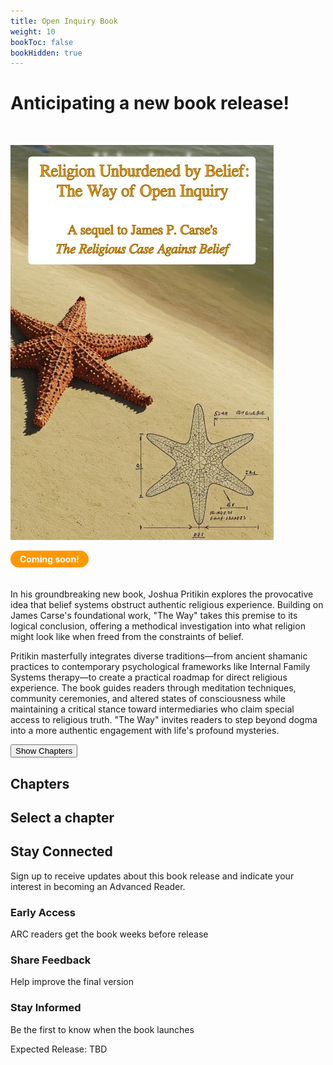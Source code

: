 ```yaml
---
title: Open Inquiry Book
weight: 10
bookToc: false
bookHidden: true
---
```


# Anticipating a new book release!

</br>

![Pritikin 202X](unburdened.webp)

<div style="display: inline-block; background-color: #ff9800; color: white; padding: 5px 15px; border-radius: 20px; font-weight: bold; margin-bottom: 20px;">Coming soon!</div>

In his groundbreaking new book, Joshua Pritikin explores the provocative idea that belief systems obstruct authentic religious experience. Building on James Carse's foundational work, "The Way" takes this premise to its logical conclusion, offering a methodical investigation into what religion might look like when freed from the constraints of belief.

Pritikin masterfully integrates diverse traditions—from ancient shamanic practices to contemporary psychological frameworks like Internal Family Systems therapy—to create a practical roadmap for direct religious experience. The book guides readers through meditation techniques, community ceremonies, and altered states of consciousness while maintaining a critical stance toward intermediaries who claim special access to religious truth. "The Way" invites readers to step beyond dogma into a more authentic engagement with life's profound mysteries.

<div class="toc-container">
  <div class="toc-mobile-toggle">
    <button id="toc-toggle-btn" class="toc-toggle-button">Show Chapters</button>
  </div>
  <div class="toc-chapters-list" id="toc-chapters">
    <h2 class="toc-heading">Chapters</h2>
    <!-- Chapters will be loaded here -->
  </div>
  <div class="toc-sections-list" id="toc-sections">
    <h2 class="toc-heading" id="toc-current-chapter">Select a chapter</h2>
    <!-- Sections will be loaded here -->
  </div>
</div>

<div class="signup-section">
 <div class="signup-container">
  <h2 class="signup-title">Stay Connected</h2>
  <p class="signup-text">Sign up to receive updates about this book release and indicate your interest in becoming an Advanced Reader.</p>
   
<div data-tf-live="01JTED9XC8FEK8E778MAH3E8TJ"></div><script src="//embed.typeform.com/next/embed.js"></script>
   
  <div class="benefits-list">
   <div class="benefit">
    <h3>Early Access</h3>
    <p>ARC readers get the book weeks before release</p>
   </div>
   <div class="benefit">
   <h3>Share Feedback</h3>
    <p>Help improve the final version</p>
   </div>
   <div class="benefit">
    <h3>Stay Informed</h3>
    <p>Be the first to know when the book launches</p>
   </div>
  </div>
   
  <div class="release-date">
   <p>Expected Release: TBD</p>
  </div>
 </div>
</div>


<script>
const tocData = [
 { level: 1, title: "Introduction", hasExcerpt: "intro" },
 { level: 2, title: "A Sequel", hasExcerpt: "" },
 { level: 2, title: "Recap", hasExcerpt: "" },
 { level: 2, title: "Belief vs. Knowledge", hasExcerpt: "" },
 { level: 2, title: "Morality", hasExcerpt: "" },
 { level: 3, title: "Introduction", hasExcerpt: "" },
 { level: 3, title: "A Facet of Religion?", hasExcerpt: "" },
 { level: 3, title: "Carse's Moral Legacy", hasExcerpt: "" },
 { level: 1, title: "Methodology", hasExcerpt: "" },
 { level: 2, title: "Mystery School", hasExcerpt: "" },
 { level: 3, title: "Patience Grasshopper", hasExcerpt: "" },
 { level: 3, title: "Minimalist Mind", hasExcerpt: "" },
 { level: 3, title: "Reality Check", hasExcerpt: "" },
 { level: 3, title: "Word Play", hasExcerpt: "" },
 { level: 2, title: "Direct Experience", hasExcerpt: "" },
 { level: 2, title: "Marcus Aurelius", hasExcerpt: "" },
 { level: 2, title: "Self-Report", hasExcerpt: "" },
 { level: 2, title: "Western Psychotherapy", hasExcerpt: "" },
 { level: 3, title: "Ethical Stance", hasExcerpt: "" },
 { level: 3, title: "Constraint-Release", hasExcerpt: "" },
 { level: 1, title: "Internal Family System", hasExcerpt: "" },
 { level: 2, title: "History", hasExcerpt: "" },
 { level: 2, title: "Mental Injury", hasExcerpt: "injury" },
 { level: 2, title: "Parts", hasExcerpt: "" },
 { level: 2, title: "Self", hasExcerpt: "" },
 { level: 2, title: "Multiplicity", hasExcerpt: "" },
 { level: 2, title: "Direct Access", hasExcerpt: "" },
 { level: 2, title: "Meeting Parts", hasExcerpt: "" },
 { level: 3, title: "Age", hasExcerpt: "" },
 { level: 3, title: "Gender", hasExcerpt: "" },
 { level: 3, title: "Self-Energy Circulation", hasExcerpt: "" },
 { level: 4, title: "Leading", hasExcerpt: "" },
 { level: 3, title: "Classification", hasExcerpt: "" },
 { level: 3, title: "Protectors", hasExcerpt: "" },
 { level: 3, title: "Polarizations", hasExcerpt: "" },
 { level: 3, title: "Exiles", hasExcerpt: "" },
 { level: 2, title: "Conducting Sessions", hasExcerpt: "" },
 { level: 2, title: "Psychological Interlude Complete", hasExcerpt: "" },
 { level: 1, title: "The Eldest Religion", hasExcerpt: "" },
 { level: 2, title: "A Novel Perspective", hasExcerpt: "" },
 { level: 2, title: "The Way of Open Inquiry", hasExcerpt: "" },
 { level: 3, title: "An Ideal Religion", hasExcerpt: "" },
 { level: 3, title: "Core Practices", hasExcerpt: "" },
 { level: 3, title: "Organizational Structure", hasExcerpt: "" },
 { level: 3, title: "Cultural Adaptability", hasExcerpt: "" },
 { level: 3, title: "Psychological Approach", hasExcerpt: "" },
 { level: 3, title: "Relationship to Existing Traditions", hasExcerpt: "" },
 { level: 3, title: "The Superior Path", hasExcerpt: "" },
 { level: 3, title: "The Paradox of Superiority", hasExcerpt: "" },
 { level: 3, title: "Situating Our Approach", hasExcerpt: "" },
 { level: 2, title: "Nassim Nicholas Taleb", hasExcerpt: "" },
 { level: 3, title: "The Lindy Effect", hasExcerpt: "" },
 { level: 3, title: "Naive Interventionism", hasExcerpt: "" },
 { level: 3, title: "Via Negativa", hasExcerpt: "" },
 { level: 3, title: "The Barbell Strategy", hasExcerpt: "" },
 { level: 2, title: "Cave Art", hasExcerpt: "" },
 { level: 2, title: "Red Ochre", hasExcerpt: "" },
 { level: 2, title: "Historical Context", hasExcerpt: "" },
 { level: 2, title: "Anthropology of Religion", hasExcerpt: "" },
 { level: 2, title: "Weighing Traditions", hasExcerpt: "" },
 { level: 2, title: "Shamanism", hasExcerpt: "" },
 { level: 2, title: "Review", hasExcerpt: "" },
 { level: 1, title: "The Spirit World", hasExcerpt: "" },
 { level: 2, title: "Introduction", hasExcerpt: "" },
 { level: 2, title: "Porosity", hasExcerpt: "" },
 { level: 3, title: "Introduction", hasExcerpt: "" },
 { level: 3, title: "Belief-Enabled or Self-Efficacy?", hasExcerpt: "" },
 { level: 3, title: "Unresolved", hasExcerpt: "" },
 { level: 3, title: "More Examples", hasExcerpt: "" },
 { level: 3, title: "Conclusion", hasExcerpt: "" },
 { level: 2, title: "Amazonia", hasExcerpt: "" },
 { level: 3, title: "Introduction", hasExcerpt: "" },
 { level: 3, title: "Applications", hasExcerpt: "" },
 { level: 4, title: "Healing", hasExcerpt: "" },
 { level: 4, title: "Social Conflict", hasExcerpt: "" },
 { level: 4, title: "Harm", hasExcerpt: "" },
 { level: 3, title: "Shaman-Spirit Relationship", hasExcerpt: "" },
 { level: 3, title: "Harmful Spirits", hasExcerpt: "" },
 { level: 3, title: "Spirit Removal Practices", hasExcerpt: "" },
 { level: 3, title: "Conclusion", hasExcerpt: "" },
 { level: 2, title: "Exorcism", hasExcerpt: "" },
 { level: 3, title: "Introduction", hasExcerpt: "" },
 { level: 3, title: "IFS", hasExcerpt: "" },
 { level: 3, title: "Extended Example", hasExcerpt: "" },
 { level: 2, title: "Alternatives to Death", hasExcerpt: "" },
 { level: 2, title: "Review", hasExcerpt: "" },
 { level: 1, title: "States of Consciousness", hasExcerpt: "" },
 { level: 2, title: "Preamble", hasExcerpt: "" },
 { level: 2, title: "Embodiment in Cognitive Science", hasExcerpt: "" },
 { level: 2, title: "Strange Loop", hasExcerpt: "" },
 { level: 2, title: "Neurophenomenology", hasExcerpt: "" },
 { level: 2, title: "Beyond the Ordinary", hasExcerpt: "" },
 { level: 3, title: "Defining _Altered States_", hasExcerpt: "" },
 { level: 3, title: "Candidate Techniques", hasExcerpt: "" },
 { level: 3, title: "Attitudes Toward Altered States", hasExcerpt: "" },
 { level: 3, title: "Corruption", hasExcerpt: "" },
 { level: 4, title: "Presumed", hasExcerpt: "" },
 { level: 4, title: "Contemporary", hasExcerpt: "" },
 { level: 3, title: "Intermediaries", hasExcerpt: "" },
 { level: 4, title: "Avoid 'em", hasExcerpt: "" },
 { level: 4, title: "When to Consider Professional Help", hasExcerpt: "" },
 { level: 3, title: "Challenges with Validation", hasExcerpt: "" },
 { level: 3, title: "Triangulation", hasExcerpt: "" },
 { level: 2, title: "Temptation", hasExcerpt: "" },
 { level: 2, title: "Meditation", hasExcerpt: "" },
 { level: 2, title: "Mixing Board", hasExcerpt: "" },
 { level: 3, title: "Inner Excavation", hasExcerpt: "" },
 { level: 3, title: "Consent", hasExcerpt: "" },
 { level: 3, title: "Example", hasExcerpt: "" },
 { level: 3, title: "Journey Influences", hasExcerpt: "" },
 { level: 3, title: "Mental Steering", hasExcerpt: "" },
 { level: 3, title: "Difficulty as Growth", hasExcerpt: "" },
 { level: 2, title: "Cannabis", hasExcerpt: "" },
 { level: 3, title: "Relax Blend", hasExcerpt: "" },
 { level: 4, title: "The Coordinate System", hasExcerpt: "" },
 { level: 4, title: "Necessary Precision", hasExcerpt: "" },
 { level: 4, title: "Recipe Correction", hasExcerpt: "" },
 { level: 2, title: "How Psychedelics Work", hasExcerpt: "" },
 { level: 3, title: "Belief Updating", hasExcerpt: "" },
 { level: 3, title: "Rabid Conviction", hasExcerpt: "" },
 { level: 2, title: "Self-Concept", hasExcerpt: "" },
 { level: 2, title: "Spirit Guides", hasExcerpt: "" },
 { level: 2, title: "Case Study: Dr. A", hasExcerpt: "" },
 { level: 3, title: "Training Program Structure", hasExcerpt: "" },
 { level: 3, title: "Progression of Events", hasExcerpt: "" },
 { level: 3, title: "Outcome", hasExcerpt: "" },
 { level: 3, title: "Implications", hasExcerpt: "" },
 { level: 2, title: "Case Study: Ian Thorson", hasExcerpt: "" },
 { level: 3, title: "Progression of Events", hasExcerpt: "" },
 { level: 3, title: "Analysis", hasExcerpt: "" },
 { level: 3, title: "Implications", hasExcerpt: "" },
 { level: 2, title: "The Way of Open Inquiry: An Update", hasExcerpt: "" },
 { level: 3, title: "An Ideal Religion", hasExcerpt: "" },
 { level: 3, title: "Core Practices", hasExcerpt: "" },
 { level: 3, title: "Organizational Structure", hasExcerpt: "" },
 { level: 2, title: "Conclusion", hasExcerpt: "" },
 { level: 2, title: "Review", hasExcerpt: "" },
 { level: 1, title: "Moral Growing Pains", hasExcerpt: "" },
 { level: 2, title: "Introduction", hasExcerpt: "" },
 { level: 2, title: "Holy Hypothesis: The Skeptic's Prayer", hasExcerpt: "" },
 { level: 3, title: "Ethical Failings", hasExcerpt: "" },
 { level: 3, title: "Human Sacrifice", hasExcerpt: "" },
 { level: 3, title: "Prayer", hasExcerpt: "" },
 { level: 4, title: "Taxonomy", hasExcerpt: "" },
 { level: 5, title: "Form and Content", hasExcerpt: "" },
 { level: 5, title: "Motive", hasExcerpt: "" },
 { level: 4, title: "Teleological Prayer: Causal Structure", hasExcerpt: "" },
 { level: 4, title: "Fate's Hotline", hasExcerpt: "" },
 { level: 4, title: "Impact", hasExcerpt: "" },
 { level: 4, title: "Science vs. Superstition", hasExcerpt: "" },
 { level: 4, title: "A Polarization", hasExcerpt: "" },
 { level: 2, title: "Sacred Celebration", hasExcerpt: "" },
 { level: 3, title: "Foreplay", hasExcerpt: "" },
 { level: 3, title: "Orgasmic Meditation", hasExcerpt: "" },
 { level: 4, title: "Holy Strokes", hasExcerpt: "" },
 { level: 4, title: "Not Solitaire", hasExcerpt: "" },
 { level: 4, title: "Stigma", hasExcerpt: "" },
 { level: 2, title: "The Empathy Domino", hasExcerpt: "" },
 { level: 3, title: "Introduction", hasExcerpt: "" },
 { level: 3, title: "Sentimentalism", hasExcerpt: "" },
 { level: 3, title: "Unity Experience", hasExcerpt: "" },
 { level: 4, title: "Mortality", hasExcerpt: "" },
 { level: 4, title: "Results", hasExcerpt: "" },
 { level: 5, title: "Similarities", hasExcerpt: "" },
 { level: 5, title: "Differences", hasExcerpt: "" },
 { level: 4, title: "Mechanism", hasExcerpt: "" },
 { level: 3, title: "Golden Rule", hasExcerpt: "" },
 { level: 3, title: "Tenuous Conclusion", hasExcerpt: "" },
 { level: 2, title: "Going Global", hasExcerpt: "" },
 { level: 2, title: "Review", hasExcerpt: "" },
 { level: 1, title: "Ceremony", hasExcerpt: "" },
 { level: 2, title: "Meaninglessness", hasExcerpt: "" },
 { level: 3, title: "Introduction", hasExcerpt: "" },
 { level: 3, title: "Nihilism", hasExcerpt: "" },
 { level: 3, title: "Causes and Reactions", hasExcerpt: "" },
 { level: 2, title: "Model for Shared Transcendence", hasExcerpt: "" },
 { level: 2, title: "Group Meditation", hasExcerpt: "" },
 { level: 3, title: "Introduction", hasExcerpt: "" },
 { level: 3, title: "Vipassana", hasExcerpt: "" },
 { level: 3, title: "Zen", hasExcerpt: "" },
 { level: 3, title: "Om Second Thought", hasExcerpt: "" },
 { level: 2, title: "Psychedelic Religions", hasExcerpt: "" },
 { level: 3, title: "Introduction", hasExcerpt: "" },
 { level: 3, title: "Ayahuasca", hasExcerpt: "" },
 { level: 3, title: "Which Tradition?", hasExcerpt: "" },
 { level: 3, title: "Verdict", hasExcerpt: "" },
 { level: 2, title: "Santo Daime", hasExcerpt: "" },
 { level: 3, title: "Introduction", hasExcerpt: "" },
 { level: 3, title: "History", hasExcerpt: "" },
 { level: 4, title: "Founding Narratives", hasExcerpt: "" },
 { level: 4, title: "Prejudice and Persecution", hasExcerpt: "" },
 { level: 4, title: "Political Connections", hasExcerpt: "" },
 { level: 4, title: "Expansion", hasExcerpt: "" },
 { level: 4, title: "Padrinho Sebastião", hasExcerpt: "" },
 { level: 4, title: "CEFLURIS", hasExcerpt: "" },
 { level: 4, title: "Organizational Transformation", hasExcerpt: "" },
 { level: 4, title: "International Expansion", hasExcerpt: "" },
 { level: 4, title: "Contemporary Diversification", hasExcerpt: "" },
 { level: 3, title: "Discipline", hasExcerpt: "" },
 { level: 3, title: "A Neurophenomenology Laboratory", hasExcerpt: "" },
 { level: 3, title: "Ceremonial Form", hasExcerpt: "" },
 { level: 4, title: "Uniforms", hasExcerpt: "" },
 { level: 4, title: "Roles", hasExcerpt: "" },
 { level: 4, title: "Everybody In, Nobody Out", hasExcerpt: "" },
 { level: 4, title: "Correction", hasExcerpt: "" },
 { level: 4, title: "Mimesis", hasExcerpt: "" },
 { level: 3, title: "Work as Members See It", hasExcerpt: "" },
 { level: 4, title: "Interviewees", hasExcerpt: "" },
 { level: 4, title: "Learnings", hasExcerpt: "" },
 { level: 4, title: "Discipline as Innovation", hasExcerpt: "" },
 { level: 3, title: "Nitpicks", hasExcerpt: "" },
 { level: 4, title: "Messianic Delusion", hasExcerpt: "" },
 { level: 5, title: "Protective Factors", hasExcerpt: "" },
 { level: 5, title: "Risk Factors", hasExcerpt: "" },
 { level: 5, title: "Paolo Roberto", hasExcerpt: "" },
 { level: 4, title: "Psychological Splitting", hasExcerpt: "" },
 { level: 5, title: "Exiling Language", hasExcerpt: "" },
 { level: 5, title: "Beyond Literal Meaning", hasExcerpt: "" },
 { level: 5, title: "Leadership Responsibility", hasExcerpt: "" },
 { level: 4, title: "Diet", hasExcerpt: "" },
 { level: 4, title: "Difficult Experiences", hasExcerpt: "" },
 { level: 5, title: "Cultural Framing", hasExcerpt: "" },
 { level: 5, title: "Enough Precaution?", hasExcerpt: "" },
 { level: 2, title: "Consciousness Navigation Skills", hasExcerpt: "" },
 { level: 3, title: "Start with Unblending", hasExcerpt: "" },
 { level: 3, title: "Belief Validation Trade-off", hasExcerpt: "" },
 { level: 2, title: "The Way of Open Inquiry: Another Update", hasExcerpt: "" },
 { level: 3, title: "Expanding the Toolkit", hasExcerpt: "" },
 { level: 3, title: "Spirit Guide Channeling", hasExcerpt: "" },
 { level: 4, title: "Séance", hasExcerpt: "" },
 { level: 4, title: "Compared to Improv", hasExcerpt: "" },
 { level: 3, title: "Conclusion", hasExcerpt: "" },
 { level: 2, title: "Review", hasExcerpt: "" },
 { level: 1, title: "Epilogue", hasExcerpt: "" },
 { level: 2, title: "The Open Door", hasExcerpt: "" },
 { level: 3, title: "Tracing Our Steps", hasExcerpt: "" },
 { level: 3, title: "Key Discoveries", hasExcerpt: "" },
 { level: 3, title: "A Unified Framework", hasExcerpt: "" },
 { level: 3, title: "Implications", hasExcerpt: "" },
 { level: 3, title: "Self-Critique", hasExcerpt: "" },
 { level: 2, title: "Terrified", hasExcerpt: "" }
];

// Group the data by chapters
function organizeChapters(data) {
    const organized = [];
    let currentChapter = null;
    
    data.forEach(item => {
if (item.level === 1) {
    // This is a chapter
    currentChapter = {
title: item.title,
hasExcerpt: item.hasExcerpt,
sections: []
    };
    organized.push(currentChapter);
} else if (currentChapter) {
    // This is a section of the current chapter
    currentChapter.sections.push(item);
}
    });
    
    return organized;
}

const organizedToc = organizeChapters(tocData);

// Render chapters list
function renderChapters() {
    const chaptersContainer = document.getElementById('toc-chapters');
    chaptersContainer.innerHTML = '<h2 class="toc-heading">Chapters</h2>'; // Clear and add heading
    
    organizedToc.forEach((chapter, index) => {
const chapterElement = document.createElement('div');
chapterElement.className = 'toc-chapter-item';
chapterElement.textContent = chapter.title;
chapterElement.dataset.index = index;
chapterElement.addEventListener('click', function() {
    selectChapter(index);
});
chaptersContainer.appendChild(chapterElement);
    });
}

// Select and display a chapter's sections
function selectChapter(index) {
    // Update active chapter styling
    document.querySelectorAll('.toc-chapter-item').forEach(item => {
item.classList.remove('toc-active');
    });
    
    // Find the chapter element and add the active class
    const chapterElements = document.querySelectorAll('.toc-chapter-item');
    if (chapterElements && chapterElements[index]) {
chapterElements[index].classList.add('toc-active');
    }
    
    const chapter = organizedToc[index];
    
    // Clear and update sections container
    const sectionsContainer = document.getElementById('toc-sections');
    sectionsContainer.innerHTML = ''; // Clear the container
    
    // Add chapter title
    const headingElement = document.createElement('h2');
    headingElement.className = 'toc-heading';
    headingElement.id = 'toc-current-chapter';
    headingElement.textContent = chapter.title;
    sectionsContainer.appendChild(headingElement);
    
    // Add chapter itself as a link if it has an excerpt
    if (chapter.hasExcerpt) {
const chapterTitleElement = document.createElement('div');
chapterTitleElement.className = 'toc-section-item toc-section-level-0 toc-has-excerpt';
chapterTitleElement.textContent = chapter.title;
chapterTitleElement.addEventListener('click', function() {
    window.location.href = chapter.hasExcerpt;
});
sectionsContainer.appendChild(chapterTitleElement);
    }
    
    // Add all sections
    chapter.sections.forEach(section => {
const sectionElement = document.createElement('div');
sectionElement.className = `toc-section-item toc-section-level-${section.level - 1}`;

const titleElement = document.createElement('p');
titleElement.className = 'toc-section-title';
titleElement.textContent = section.title;

if (section.hasExcerpt) {
    titleElement.classList.add('toc-has-excerpt');
    titleElement.addEventListener('click', function() {
window.location.href = section.hasExcerpt;
    });
}

sectionElement.appendChild(titleElement);
sectionsContainer.appendChild(sectionElement);
    });
}

// Initialize the TOC interface
renderChapters();
if (organizedToc.length > 0) {
    selectChapter(0); // Select first chapter by default
}

</script>

<script>
document.addEventListener('DOMContentLoaded', function() {
const toggleBtn = document.getElementById('toc-toggle-btn');
const chaptersDiv = document.getElementById('toc-chapters');
const sectionsDiv = document.getElementById('toc-sections');

if (toggleBtn) {
toggleBtn.addEventListener('click', function() {
chaptersDiv.classList.toggle('toc-mobile-visible');

if (chaptersDiv.classList.contains('toc-mobile-visible')) {
toggleBtn.textContent = 'Hide Chapters';
sectionsDiv.style.display = 'none';
} else {
toggleBtn.textContent = 'Show Chapters';
sectionsDiv.style.display = 'block';
}
});
}

// Add click handler for chapter selection
// This would be part of your existing code that handles chapter selection
// When a chapter is selected on mobile, hide the chapters list and show the sections
const chapterItems = document.querySelectorAll('.toc-chapter-item');
chapterItems.forEach(item => {
item.addEventListener('click', function() {
if (window.innerWidth <= 768) {
chaptersDiv.classList.remove('toc-mobile-visible');
sectionsDiv.style.display = 'block';
toggleBtn.textContent = 'Show Chapters';
}
});
});
});
</script>
